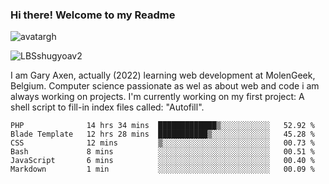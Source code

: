 ### Hi there! Welcome to my Readme 
![avatargh](https://user-images.githubusercontent.com/22075644/164934471-9e8af8ff-56fa-42c4-8061-5c7410433886.png)

![LBSshugyoav2](https://user-images.githubusercontent.com/22075644/164934218-25b846e8-bf56-4a0e-bd88-ab444310d7a8.png)



I am Gary Axen, actually (2022) learning web development at MolenGeek, Belgium.
Computer science passionate as wel as about web and code i am always working on projects.
I'm currently working on my first project: A shell script to fill-in index files called: "Autofill". 
<!--START_SECTION:waka-->

```text
PHP              14 hrs 34 mins  █████████████▒░░░░░░░░░░░   52.92 %
Blade Template   12 hrs 28 mins  ███████████▒░░░░░░░░░░░░░   45.28 %
CSS              12 mins         ▒░░░░░░░░░░░░░░░░░░░░░░░░   00.73 %
Bash             8 mins          ░░░░░░░░░░░░░░░░░░░░░░░░░   00.51 %
JavaScript       6 mins          ░░░░░░░░░░░░░░░░░░░░░░░░░   00.40 %
Markdown         1 min           ░░░░░░░░░░░░░░░░░░░░░░░░░   00.09 %
```

<!--END_SECTION:waka-->

<!--
**LeBigSky/LebigSky** is a ✨ _special_ ✨ repository because its `README.md` (this file) appears on your GitHub profile.


as to get you started:

- 🔭 I’m currently working on ...
- 🌱 I’m currently learning ...
- 👯 I’m looking to collaborate on ...
- 🤔 I’m looking for help with ...
- 💬 Ask me about ...
- 📫 How to reach me: ...
- 😄 Pronouns: ...
- ⚡ Fun fact: ...
-->
